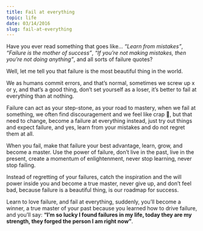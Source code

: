 ```yaml
---
title: Fail at everything
topic: life
date: 03/14/2016
slug: fail-at-everything
---
```


Have you ever read something that goes like… *“Learn from mistakes”*, *“Failure is the mother of success”*, *“If you’re not making mistakes, then you’re not doing anything”*, and all sorts of failure quotes?

Well, let me tell you that failure is the most beautiful thing in the world.

We as humans commit errors, and that’s normal, sometimes we screw up x or y, and that’s a good thing, don’t set yourself as a loser, it’s better to fail at everything than at nothing.

Failure can act as your step-stone, as your road to mastery, when we fail at something, we often find discouragement and we feel like crap 💩, but that need to change, become a failure at everything instead, just try out things and expect failure, and yes, learn from your mistakes and do not regret them at all.

When you fail, make that failure your best advantage, learn, grow, and become a master. Use the power of failure, don’t live in the past, live in the present, create a momentum of enlightenment, never stop learning, never stop failing.

Instead of regretting of your failures, catch the inspiration and the will power inside you and become a true master, never give up, and don’t feel bad, because failure is a beautiful thing, is our roadmap for success.

Learn to love failure, and fail at everything, suddenly, you’ll become a winner, a true master of your past because you learned how to drive failure, and you’ll say: **“I’m so lucky I found failures in my life, today they are my strength, they forged the person I am right now”**.
